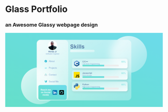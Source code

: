 # Glass Portfolio

### an Awesome Glassy webpage design

<img src="/Glass Template/images/screenshot.png" alt="Sample image" title="Sample Image">
